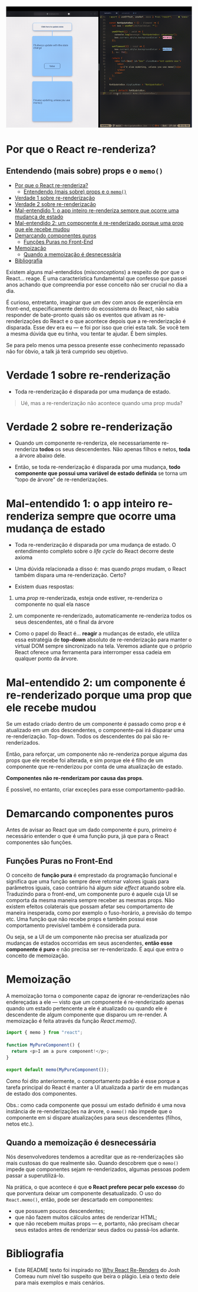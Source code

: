 ![memo-gif](https://github.com/divertimentos/memo-studies/blob/main/media/memo-studies.gif)

# Por que o React re-renderiza?

## Entendendo (mais sobre) props e o `memo()`

<!--toc:start-->

- [Por que o React re-renderiza?](#por-que-o-react-re-renderiza)
  - [Entendendo (mais sobre) props e o `memo()`](#entendendo-mais-sobre-props-e-o-memo)
- [Verdade 1 sobre re-renderização](#verdade-1-sobre-re-renderização)
- [Verdade 2 sobre re-renderização](#verdade-2-sobre-re-renderização)
- [Mal-entendido 1: o app inteiro re-renderiza sempre que ocorre uma mudança de estado](#mal-entendido-1-o-app-inteiro-re-renderiza-sempre-que-ocorre-uma-mudança-de-estado)
- [Mal-entendido 2: um componente é re-renderizado porque uma prop que ele recebe mudou](#mal-entendido-2-um-componente-é-re-renderizado-porque-uma-prop-que-ele-recebe-mudou)
- [Demarcando componentes puros](#demarcando-componentes-puros)
  - [Funções Puras no Front-End](#funções-puras-no-front-end)
- [Memoização](#memoização)
  - [Quando a memoização é desnecessária](#quando-a-memoização-é-desnecessária)
- [Bibliografia](#bibliografia)
<!--toc:end-->

Existem alguns mal-entendidos (_misconceptions_) a respeito de por que o React... reage. É uma característica fundamental que confesso que passei anos achando que compreendia por esse conceito não ser crucial no dia a dia.

É curioso, entretanto, imaginar que um dev com anos de experiência em front-end, especificamente dentro do ecossistema do React, não sabia responder de bate-pronto quais são os eventos que ativam as re-renderizações do React e o que acontece depois que a re-renderização é disparada. Esse dev era eu — e foi por isso que criei esta talk. Se você tem a mesma dúvida que eu tinha, vou tentar te ajudar. É bem simples.

Se para pelo menos uma pessoa presente esse conhecimento repassado não for óbvio, a talk já terá cumprido seu objetivo.

# Verdade 1 sobre re-renderização

- Toda re-renderização é disparada por uma mudança de estado.

> Ué, mas a re-renderização não acontece quando uma prop muda?

# Verdade 2 sobre re-renderização

- Quando um componente re-renderiza, ele necessariamente re-renderiza **todos** os seus descendentes. Não apenas filhos e netos, **toda** a árvore abaixo dele.

- Então, se toda re-renderização é disparada por uma mudança, **todo componente que possui uma variável de estado definida** se torna um "topo de árvore" de re-renderizações.

# Mal-entendido 1: o app inteiro re-renderiza sempre que ocorre uma mudança de estado

- Toda re-renderização é disparada por uma mudança de estado. O entendimento completo sobre o _life cycle_ do React decorre deste axioma

- Uma dúvida relacionada a disso é: mas quando _props_ mudam, o React também dispara uma re-renderização. Certo?

- Existem duas respostas:

1. uma _prop_ re-renderizada, esteja onde estiver, re-renderiza o componente no qual ela nasce

2. um componente re-renderizado, automaticamente re-renderiza todos os seus descendentes, até o final da árvore

- Como o papel do React é… **reagir** a mudanças de estado, ele utiliza essa estratégia de **top-down** absoluto de re-renderização para manter o virtual DOM sempre sincronizado na tela. Veremos adiante que o próprio React oferece uma ferramenta para interromper essa cadeia em qualquer ponto da árvore.

# Mal-entendido 2: um componente é re-renderizado porque uma prop que ele recebe mudou

Se um estado criado dentro de um componente é passado como prop e é atualizado em um dos descendentes, o componente-pai irá disparar uma re-renderização. Top-down. Todos os descendentes do pai são re-renderizados.

Então, para reforçar, um componente não re-renderiza porque alguma das props que ele recebe foi alterada, e sim porque ele é filho de um componente que re-renderizou por conta de uma atualização de estado.

**Componentes não re-renderizam por causa das props**.

É possível, no entanto, criar exceções para esse comportamento-padrão.

# Demarcando componentes puros

Antes de avisar ao React que um dado componente é puro, primeiro é necessário entender o que é uma função pura, já que para o React componentes são funções.

## Funções Puras no Front-End

O conceito de **função pura** é emprestado da programação funcional e significa que uma função sempre deve retornar valores iguais para parâmetros iguais, caso contrário há algum _side effect_ atuando sobre ela. Traduzindo para o front-end, um componente puro é aquele cuja UI se comporta da mesma maneira sempre receber as mesmas props. Não existem efeitos colaterais que possam afetar seu comportamento de maneira inesperada, como por exemplo o fuso-horário, a previsão do tempo etc. Uma função que não recebe props e também possui esse comportamento previsível também é considerada pura.

Ou seja, se a UI de um componente não precisa ser atualizada por mudanças de estados occorridas em seus ascendentes, **então esse componente é puro** e não precisa ser re-renderizado. É aqui que entra o conceito de memoização.

# Memoização

A memoização torna o componente capaz de ignorar re-renderizações não endereçadas a ele — visto que um componente é re-renderizado apenas quando um estado pertencente a ele é atualizado ou quando ele é descendente de algum componente que disparou um re-render. A memoização é feita através da função _React.memo()_.

```javascript
import { memo } from "react";

function MyPureComponent() {
  return <p>I am a pure component!</p>;
}

export default memo(MyPureComponent());
```

Como foi dito anteriormente, o comportamento padrão é esse porque a tarefa principal do React é manter a UI atualizada a partir de em mudanças de estado dos componentes.

Obs.: como cada componente que possui um estado definido é uma nova instância de re-renderizações na árvore, o `memo()` não impede que o componente em si dispare atualizações para seus descendentes (filhos, netos etc.).

## Quando a memoização é desnecessária

Nós desenvolvedores tendemos a acreditar que as re-renderizações são mais custosas do que realmente são. Quando descobrem que o `memo()` impede que componentes sejam re-renderizados, algumas pessoas podem passar a superutilizá-lo.

Na prática, o que acontece é que **o React prefere pecar pelo excesso** do que porventura deixar um componente desatualizado. O uso do `React.memo()`, então, pode ser descartado em componentes:

- que possuem poucos descendentes;
- que não fazem muitos cálculos antes de renderizar HTML;
- que não recebem muitas props — e, portanto, não precisam checar seus estados antes de renderizar seus dados ou passá-los adiante.

# Bibliografia

- Este README texto foi inspirado no [Why React Re-Renders](https://www.joshwcomeau.com/react/why-react-re-renders/) do Josh Comeau num nível tão suspeito que beira o plágio. Leia o texto dele para mais exemplos e mais cenários.
